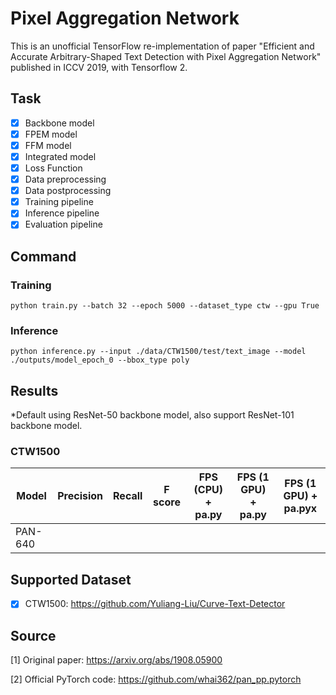 # Pixel Aggregation Network
This is an unofficial TensorFlow re-implementation of paper "Efficient and Accurate Arbitrary-Shaped Text Detection with Pixel Aggregation Network" published in ICCV 2019, with Tensorflow 2.

## Task

- [x] Backbone model
- [x] FPEM model
- [x] FFM model
- [x] Integrated model
- [x] Loss Function
- [x] Data preprocessing
- [x] Data postprocessing
- [x] Training pipeline
- [x] Inference pipeline
- [x] Evaluation pipeline

## Command

### Training

``
python train.py --batch 32 --epoch 5000 --dataset_type ctw --gpu True
``

### Inference

``
python inference.py --input ./data/CTW1500/test/text_image --model ./outputs/model_epoch_0 --bbox_type poly
``

## Results
*Default using ResNet-50 backbone model, also support ResNet-101 backbone model.

### CTW1500

Model   | Precision | Recall | F score | FPS (CPU) + pa.py   | FPS (1 GPU) + pa.py | FPS (1 GPU) + pa.pyx |
------- | --------- | ------ | ------- | ------------------- | ------------------- | -------------------- |
PAN-640 |           |        |         |                     |                     |                      |

## Supported Dataset

- [x] CTW1500: https://github.com/Yuliang-Liu/Curve-Text-Detector

## Source

[1] Original paper: https://arxiv.org/abs/1908.05900

[2] Official PyTorch code: https://github.com/whai362/pan_pp.pytorch
